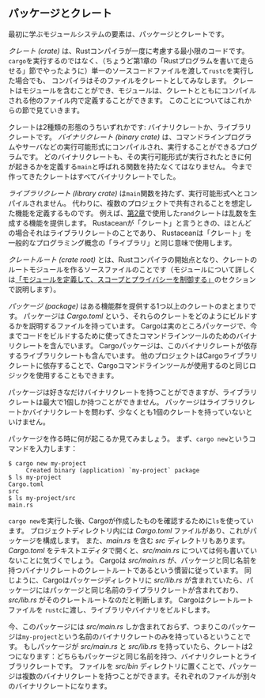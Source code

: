 <!--
## Packages and Crates
-->
## パッケージとクレート

<!--
The first parts of the module system we’ll cover are packages and crates.
-->
最初に学ぶモジュールシステムの要素は、パッケージとクレートです。

<!--
A *crate* is the smallest amount of code that the Rust compiler considers at a
time. Even if you run `rustc` rather than `cargo` and pass a single source code
file (as we did all the way back in the “Writing and Running a Rust Program”
section of Chapter 1), the compiler considers that file to be a crate. Crates
can contain modules, and the modules may be defined in other files that get
compiled with the crate, as we’ll see in the coming sections.
-->
*クレート (crate)* は、Rustコンパイラが一度に考慮する最小限のコードです。
`cargo`を実行するのではなく、（ちょうど第1章の「Rustプログラムを書いて走らせる」節でやったように）単一のソースコードファイルを渡して`rustc`を実行した場合でも、
コンパイラはそのファイルをクレートとしてみなします。
クレートはモジュールを含むことができ、モジュールは、クレートとともにコンパイルされる他のファイル内で定義することができます。
このことについてはこれからの節で見ていきます。

<!--
A crate can come in one of two forms: a binary crate or a library crate.
*Binary crates* are programs you can compile to an executable that you can run,
such as a command-line program or a server. Each must have a function called
`main` that defines what happens when the executable runs. All the crates we’ve
created so far have been binary crates.
-->
クレートは2種類の形態のうちいずれかです: バイナリクレートか、ライブラリクレートです。
*バイナリクレート (binary crate)* は、コマンドラインプログラムやサーバなどの実行可能形式にコンパイルされ、実行することができるプログラムです。
どのバイナリクレートも、その実行可能形式が実行されたときに何が起きるかを定義する`main`と呼ばれる関数を持たなくてはなりません。
今まで作ってきたクレートはすべてバイナリクレートでした。

<!--
*Library crates* don’t have a `main` function, and they don’t compile to an
executable. Instead, they define functionality intended to be shared with
multiple projects. For example, the `rand` crate we used in [Chapter
2][rand] provides functionality that generates random numbers.
Most of the time when Rustaceans say “crate”, they mean library crate, and they
use “crate” interchangeably with the general programming concept of a “library".
-->
*ライブラリクレート (library crate)* は`main`関数を持たず、実行可能形式へとコンパイルされません。
代わりに、複数のプロジェクトで共有されることを想定した機能を定義するものです。
例えば、[第2章][rand]で使用した`rand`クレートは乱数を生成する機能を提供します。
Rustaceanが「クレート」と言うときの、ほとんどの場合それはライブラリクレートのことであり、
Rustaceanは「クレート」を一般的なプログラミング概念の「ライブラリ」と同じ意味で使用します。

<!--
The *crate root* is a source file that the Rust compiler starts from and makes
up the root module of your crate (we’ll explain modules in depth in the
[“Defining Modules to Control Scope and Privacy”][modules]
section).
-->
*クレートルート (crate root)* とは、Rustコンパイラの開始点となり、クレートのルートモジュールを作るソースファイルのことです（モジュールについて詳しくは[「モジュールを定義して、スコープとプライバシーを制御する」][modules]のセクションで説明します）。

<!--
A *package* is a bundle of one or more crates that provides a set of
functionality. A package contains a *Cargo.toml* file that describes how to
build those crates. Cargo is actually a package that contains the binary crate
for the command-line tool you’ve been using to build your code. The Cargo
package also contains a library crate that the binary crate depends on. Other
projects can depend on the Cargo library crate to use the same logic the Cargo
command-line tool uses.
-->
*パッケージ (package)* はある機能群を提供する1つ以上のクレートのまとまりです。
パッケージは *Cargo.toml* という、それらのクレートをどのようにビルドするかを説明するファイルを持っています。
Cargoは実のところパッケージで、今までコードをビルドするために使ってきたコマンドラインツールのためのバイナリクレートを含んでいます。
Cargoパッケージは、このバイナリクレートが依存するライブラリクレートも含んでいます。
他のプロジェクトはCargoライブラリクレートに依存することで、Cargoコマンドラインツールが使用するのと同じロジックを使用することもできます。

<!--
A package can contain as many binary crates as you like, but at most only one
library crate. A package must contain at least one crate, whether that’s a
library or binary crate.
-->
パッケージは好きなだけバイナリクレートを持つことができますが、ライブラリクレートは最大で1個しか持つことができません。
パッケージはライブラリクレートかバイナリクレートを問わず、少なくとも1個のクレートを持っていないといけません。

<!--
Let’s walk through what happens when we create a package. First, we enter the
command `cargo new`:
-->
パッケージを作る時に何が起こるか見てみましょう。
まず、`cargo new`というコマンドを入力します：

```console
$ cargo new my-project
     Created binary (application) `my-project` package
$ ls my-project
Cargo.toml
src
$ ls my-project/src
main.rs
```

<!--
After we run `cargo new`, we use `ls` to see what Cargo creates. In the project
directory, there’s a *Cargo.toml* file, giving us a package. There’s also a
*src* directory that contains *main.rs*. Open *Cargo.toml* in your text editor,
and note there’s no mention of *src/main.rs*. Cargo follows a convention that
*src/main.rs* is the crate root of a binary crate with the same name as the
package. Likewise, Cargo knows that if the package directory contains
*src/lib.rs*, the package contains a library crate with the same name as the
package, and *src/lib.rs* is its crate root. Cargo passes the crate root files
to `rustc` to build the library or binary.
-->
`cargo new`を実行した後、Cargoが作成したものを確認するために`ls`を使っています。
プロジェクトディレクトリ内には *Cargo.toml* ファイルがあり、これがパッケージを構成します。
また、*main.rs* を含む *src* ディレクトリもあります。
*Cargo.toml* をテキストエディタで開くと、*src/main.rs* については何も書いていないことに気づくでしょう。
Cargoは *src/main.rs* が、パッケージと同じ名前を持つバイナリクレートのクレートルートであるという慣習に従っています。
同じように、Cargoはパッケージディレクトリに *src/lib.rs* が含まれていたら、パッケージにはパッケージと同じ名前のライブラリクレートが含まれており、*src/lib.rs* がそのクレートルートなのだと判断します。
Cargoはクレートルートファイルを `rustc`に渡し、ライブラリやバイナリをビルドします。

<!--
Here, we have a package that only contains *src/main.rs*, meaning it only
contains a binary crate named `my-project`. If a package contains *src/main.rs*
and *src/lib.rs*, it has two crates: a binary and a library, both with the same
name as the package. A package can have multiple binary crates by placing files
in the *src/bin* directory: each file will be a separate binary crate.
-->
今、このパッケージには *src/main.rs* しか含まれておらず、つまりこのパッケージは`my-project`という名前のバイナリクレートのみを持っているということです。
もしパッケージが *src/main.rs* と *src/lib.rs* を持っていたら、クレートは2つになります：どちらもパッケージと同じ名前を持つ、バイナリクレートとライブラリクレートです。
ファイルを *src/bin* ディレクトリに置くことで、パッケージは複数のバイナリクレートを持つことができます。それぞれのファイルが別々のバイナリクレートになります。

<!--
[modules]: ch07-02-defining-modules-to-control-scope-and-privacy.html
[rand]: ch02-00-guessing-game-tutorial.html#generating-a-random-number
-->
[modules]: ch07-02-defining-modules-to-control-scope-and-privacy.html
[rand]: ch02-00-guessing-game-tutorial.html#乱数を生成する
